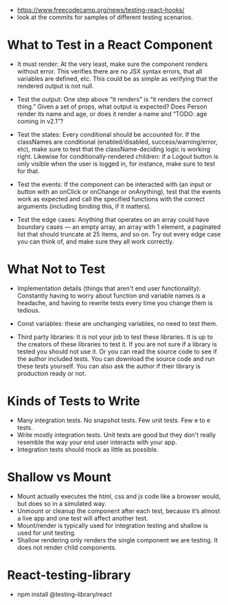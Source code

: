 - https://www.freecodecamp.org/news/testing-react-hooks/
- look at the commits for samples of different testing scenarios.

# What to Test in a React Component
- It must render: At the very least, make sure the component renders without error. This verifies there are no JSX syntax errors, that all variables are defined, etc. This could be as simple as verifying that the rendered output is not null.

- Test the output: One step above “it renders” is “it renders the correct thing.” Given a set of props, what output is expected? Does Person render its name and age, or does it render a name and “TODO: age coming in v2.1”?

- Test the states: Every conditional should be accounted for. If the classNames are conditional (enabled/disabled, success/warning/error, etc), make sure to test that the className-deciding logic is working right. Likewise for conditionally-rendered children: if a Logout button is only visible when the user is logged in, for instance, make sure to test for that.

- Test the events: If the component can be interacted with (an input or button with an onClick or onChange or onAnything), test that the events work as expected and call the specified functions with the correct arguments (including binding this, if it matters).

- Test the edge cases: Anything that operates on an array could have boundary cases — an empty array, an array with 1 element, a paginated list that should truncate at 25 items, and so on. Try out every edge case you can think of, and make sure they all work correctly.

# What Not to Test
- Implementation details (things that aren't end user functionality): Constantly having to worry about function and variable names is a headache, and having to rewrite tests every time you change them is tedious.

- Const variables: these are unchanging variables, no need to test them.

- Third party libraries: It is not your job to test these libraries. It is up to the creators of these libraries to test it. If you are not sure if a library is tested you should not use it. Or you can read the source code to see if the author included tests. You can download the source code and run these tests yourself. You can also ask the author if their library is production ready or not.

# Kinds of Tests to Write
- Many integration tests. No snapshot tests. Few unit tests. Few e to e tests.
- Write mostly integration tests. Unit tests are good but they don't really resemble the way your end user interacts with your app.
- Integration tests should mock as little as possible.

# Shallow vs Mount
- Mount actually executes the html, css and js code like a browser would, but does so in a simulated way.
- Unmount or cleanup  the component after each test, because it’s almost a live app and one test will affect another test.
- Mount/render is typically used for integration testing and shallow is used for unit testing.
- Shallow rendering only renders the single component we are testing. It does not render child components.

# React-testing-library
- npm install @testing-library/react
